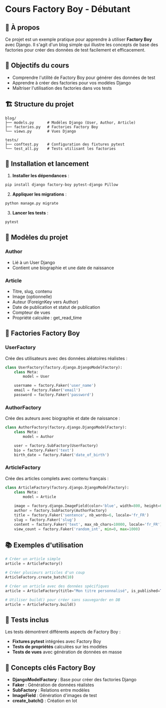# Cours Factory Boy - Débutant

## 📖 À propos

Ce projet est un exemple pratique pour apprendre à utiliser **Factory Boy** avec Django. Il s'agit d'un blog simple qui illustre les concepts de base des factories pour créer des données de test facilement et efficacement.

## 🎯 Objectifs du cours

- Comprendre l'utilité de Factory Boy pour générer des données de test
- Apprendre à créer des factories pour vos modèles Django
- Maîtriser l'utilisation des factories dans vos tests

## 🏗️ Structure du projet

```
blog/
├── models.py      # Modèles Django (User, Author, Article)
├── factories.py   # Factories Factory Boy
└── views.py       # Vues Django

tests/
├── conftest.py    # Configuration des fixtures pytest
└── test_all.py    # Tests utilisant les factories
```

## 🚀 Installation et lancement

1. **Installer les dépendances** :
```bash
pip install django factory-boy pytest-django Pillow
```

2. **Appliquer les migrations** :
```bash
python manage.py migrate
```

3. **Lancer les tests** :
```bash
pytest
```

## 📝 Modèles du projet

### Author
- Lié à un User Django
- Contient une biographie et une date de naissance

### Article
- Titre, slug, contenu
- Image (optionnelle)
- Auteur (ForeignKey vers Author)
- Date de publication et statut de publication
- Compteur de vues
- Propriété calculée : get_read_time

## 🔧 Factories Factory Boy

### UserFactory
Crée des utilisateurs avec des données aléatoires réalistes :
```python
class UserFactory(factory.django.DjangoModelFactory):
    class Meta:
        model = User

    username = factory.Faker('user_name')
    email = factory.Faker('email')
    password = factory.Faker('password')
```

### AuthorFactory
Crée des auteurs avec biographie et date de naissance :
```python
class AuthorFactory(factory.django.DjangoModelFactory):
    class Meta:
        model = Author

    user = factory.SubFactory(UserFactory)
    bio = factory.Faker('text')
    birth_date = factory.Faker('date_of_birth')
```

### ArticleFactory
Crée des articles complets avec contenu français :
```python
class ArticleFactory(factory.django.DjangoModelFactory):
    class Meta:
        model = Article
    
    image = factory.django.ImageField(color='blue', width=800, height=600, format='jpeg')
    author = factory.SubFactory(AuthorFactory)
    title = factory.Faker('sentence', nb_words=6, locale='fr_FR')
    slug = factory.Faker('slug')
    content = factory.Faker('text', max_nb_chars=10000, locale='fr_FR')
    view_count = factory.Faker('random_int', min=0, max=1000)
```

## 📚 Exemples d'utilisation

```python
# Créer un article simple
article = ArticleFactory()

# Créer plusieurs articles d'un coup
ArticleFactory.create_batch(10)

# Créer un article avec des données spécifiques
article = ArticleFactory(title="Mon titre personnalisé", is_published=True)

# Utiliser build() pour créer sans sauvegarder en DB
article = ArticleFactory.build()
```

## 🧪 Tests inclus

Les tests démontrent différents aspects de Factory Boy :
- **Fixtures pytest** intégrées avec Factory Boy
- **Tests de propriétés** calculées sur les modèles
- **Tests de vues** avec génération de données en masse

## 🌟 Concepts clés Factory Boy

- **DjangoModelFactory** : Base pour créer des factories Django
- **Faker** : Génération de données réalistes
- **SubFactory** : Relations entre modèles
- **ImageField** : Génération d'images de test
- **create_batch()** : Création en lot
